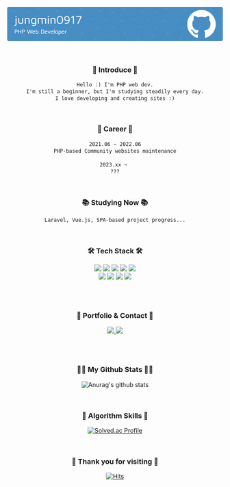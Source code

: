 <div align='center'>

![Header](./header_image.png)

<br>

### 👋 Introduce 👋
    Hello :) I'm PHP web dev.
    I'm still a beginner, but I'm studying steadily every day.
    I love developing and creating sites :)

<br>

### 💼 Career 💼
    2021.06 ~ 2022.06
    PHP-based Community websites maintenance
    
    2023.xx ~ 
    ???

<br>

### 📚 Studying Now 📚
    Laravel, Vue.js, SPA-based project progress...

<br>

### 🛠️ Tech Stack 🛠️

<img src="https://img.shields.io/badge/HTML5-E34F26?style=flat-square&logo=HTML5&logoColor=white" />
<img src="https://img.shields.io/badge/CSS3-3C72AD?style=flat-square&logo=CSS3&logoColor=white" />
<img src="https://img.shields.io/badge/JavaScript-F7DF1E?style=flat-square&logo=JavaScript&logoColor=white" />
<img src="https://img.shields.io/badge/jQuery-0769AD?style=flat-square&logo=jQuery&logoColor=white" />
<img src="https://img.shields.io/badge/Vue.js-4FC08D?style=flat-square&logo=Vue.js&logoColor=white" />
<br>
<img src="https://img.shields.io/badge/PHP-red?style=flat-square&logo=PHP&logoColor=white" />
<img src="https://img.shields.io/badge/Laravel-FF2D20?style=flat-square&logo=Laravel&logoColor=white" />
<img src="https://img.shields.io/badge/MySQL-green?style=flat-square&logo=MySQL&logoColor=white" />
<img src="https://img.shields.io/badge/GitHub-181717?style=flat-square&logo=GitHub&logoColor=white" />

<br><br>

### 🌈 Portfolio & Contact 🌈

<a href='http://srcmachine.com/' target='_blank'>
<img src="https://img.shields.io/badge/소스자판기-4285F4?style=flat-square&logo=Google Chrome&logoColor=white" />
</a>
<a href='mailto:cloonds@gmail.com'>
<img src="https://img.shields.io/badge/Gmail-EA4335?style=flat-square&logo=Gmail&logoColor=white" />
</a>

<br><br>

### 👩‍💻 My Github Stats 👩‍💻

![Anurag's github stats](https://github-readme-stats.vercel.app/api?username=jungmin0917&show_icons=true&theme=tokyonight)<br>

<br>

### 🎲 Algorithm Skills 🎲

[![Solved.ac Profile](http://mazassumnida.wtf/api/v2/generate_badge?boj=jungmin0917)](https://solved.ac/jungmin0917/)

<br>

### 🥰 Thank you for visiting 🥰

[![Hits](https://hits.seeyoufarm.com/api/count/incr/badge.svg?url=https%3A%2F%2Fgithub.com%2Fjungmin0917%2Fhit-counter&count_bg=%23FF77C7&title_bg=%23555555&icon=github.svg&icon_color=%23E7E7E7&title=hits&edge_flat=false)](https://hits.seeyoufarm.com)

</div>
